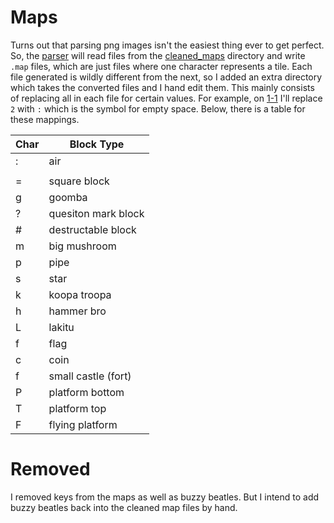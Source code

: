 # Maps

Turns out that parsing png images isn't the easiest thing ever to get perfect. So, the [parser](../map_generator/generate_map_from_png) will read files from the [cleaned_maps](./cleaned_maps) directory and write `.map` files, which are just files where one character represents a tile. Each file generated is wildly different from the next, so I added an extra directory which takes the converted files and I hand edit them. This mainly consists of replacing all in each file for certain values. For example, on [1-1](./map/1-1.map) I'll replace `2` with `:` which is the symbol for empty space. Below, there is a table for these mappings.

| Char | Block Type          |
|------|---------------------|
| :    | air                 |
| |    | ground              |
| =    | square block        |
| g    | goomba              |
| ?    | quesiton mark block |
| #    | destructable block  |
| m    | big mushroom        | 
| p    | pipe                |
| s    | star                |
| k    | koopa troopa        |
| h    | hammer bro          |
| L    | lakitu              |
| f    | flag                |
| c    | coin                |
| f    | small castle (fort) |
| P    | platform bottom     |
| T    | platform top        |
| F    | flying platform     |


# Removed

I removed keys from the maps as well as buzzy beatles. But I intend to add buzzy beatles back into the cleaned map files by hand.